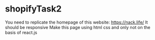 # shopifyTask2

You need to replicate the homepage of this website: https://nack.life/
It should be responsive
Make this page using html css and only not on the basis of react.js

